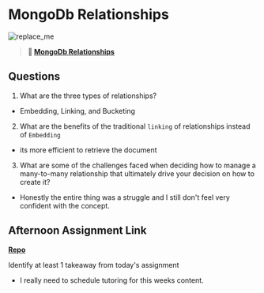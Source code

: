 # MongoDb Relationships

![replace_me](https://codeworks.blob.core.windows.net/public/assets/img/illustrations/placeholder.svg)

> **📖 [MongoDb Relationships](https://codeworksacademy.com/fs-student-guide/resources/wk5/02-Relationships)**

## Questions

1. What are the three types of relationships?
- Embedding, Linking, and Bucketing
2. What are the benefits of the traditional `linking` of relationships instead of `Embedding`
- its more efficient to retrieve the document 
3. What are some of the challenges faced when deciding how to manage a many-to-many relationship that ultimately drive your decision on how to create it?
- Honestly the entire thing was a struggle and I still don't feel very confident with the concept.
## Afternoon Assignment Link

**[Repo](https://github.com/samwgit/week-5-day-2)**

Identify at least 1 takeaway from today's assignment
- I really need to schedule tutoring for this weeks content.